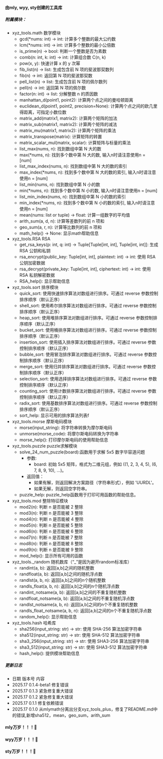 #### 由mly, wyy, sty创建的工具库
##### 附属模块：
- xyz_tools.math 数学模块
    - gcd(*nums: int) -> int: 计算多个整数的最大公约数
    - lcm(*nums: int) -> int: 计算多个整数的最小公倍数
    - is_prime(n) -> bool: 判断一个整数是否为素数
    - comb(n: int, k: int) -> int: 计算组合数 C(n, k)
    - pow(x, y): 快速计算 x 的 y 次幂
    - fib_list(n) -> list: 生成包含前 N 项的斐波那契数列
    - fib(n) -> int: 返回第 N 项的斐波那契数
    - pell_list(n) -> list: 生成包含前 N 项的佩尔数列
    - pell(n) -> int: 返回第 N 项的佩尔数
    - factor(n: int) -> list: 分解整数 n 的质因数
    - manhattan_d(point1, point2): 计算两个点之间的曼哈顿距离
    - euclidean_d(point1, point2, precision=None): 计算两个点之间的欧几里得距离，可指定小数位数
    - matrix_add(matrix1, matrix2): 计算两个矩阵的加法
    - matrix_sub(matrix1, matrix2): 计算两个矩阵的减法
    - matrix_mu(matrix1, matrix2): 计算两个矩阵的乘法
    - matrix_transpose(matrix): 计算矩阵的转置
    - matrix_scalar_mul(matrix, scalar): 计算矩阵与标量的乘法
    - list_max(nums, n): 找到数组中第 N 大的数
    - max(\*nums, n): 找到多个数中第 N 大的数, 输入n时请注意使用n = [num]
    - list_max_index(nums, n): 找到数组中第 N 大的数的索引
    - max_index(\*nums, n): 找到多个数中第 N 大的数的索引, 输入n时请注意使用n = [num]
    - list_min(nums, n): 找到数组中第 N 小的数
    - min(\*nums, n): 找到多个数中第 N 小的数, 输入n时请注意使用n = [num]
    - list_min_index(nums, n): 找到数组中第 N 小的数的索引
    - min_index(\*nums, n): 找到多个数中第 N 小的数的索引, 输入n时请注意使用n = [num]
    - mean(nums: list or tuple) -> float: 计算一组数字的平均值
    - arith_sum(a, d, n): 计算等差数列的前 n 项和
    - geo_sum(a, r, n): 计算等比数列的前 n 项和
    - math_help() -> None: 显示math帮助信息
- xyz_tools.RSA RSA
    - get_rsa_keys(p: int, q: int) -> Tuple[Tuple[int, int], Tuple[int, int]]: 生成 RSA 公钥和私钥
    - rsa_encrypt(public_key: Tuple[int, int], plaintext: int) -> int: 使用 RSA 公钥加密数据
    - rsa_decrypt(private_key: Tuple[int, int], ciphertext: int) -> int: 使用 RSA 私钥解密数据
    - RSA_help(): 显示帮助信息
- xyz_tools.sort 排序模块
    - quick_sort: 使用快速排序算法对数组进行排序。可通过 reverse 参数控制排序顺序（默认正序）
    - shell_sort: 使用希尔排序算法对数组进行排序。可通过 reverse 参数控制排序顺序（默认正序）
    - heap_sort: 使用堆排序算法对数组进行排序。可通过 reverse 参数控制排序顺序（默认正序）
    - bucket_sort: 使用桶排序算法对数组进行排序。可通过 reverse 参数控制排序顺序（默认正序）
    - insertion_sort: 使用插入排序算法对数组进行排序。可通过 reverse 参数控制排序顺序（默认正序）
    - bubble_sort: 使用冒泡排序算法对数组进行排序。可通过 reverse 参数控制排序顺序（默认正序）
    - merge_sort: 使用归并排序算法对数组进行排序。可通过 reverse 参数控制排序顺序（默认正序）
    - selection_sort: 使用选择排序算法对数组进行排序。可通过 reverse 参数控制排序顺序（默认正序）
    - counting_sort: 使用计数排序算法对数组进行排序。可通过 reverse 参数控制排序顺序（默认正序）
    - radix_sort: 使用基数排序算法对数组进行排序。可通过 reverse 参数控制排序顺序（默认正序）
    - sort_help: 显示可用的排序算法列表f
- xyz_tools.morse 摩斯电码模块
	- morse(input_string): 将字符串转换为摩尔斯电码
	- unmorse(morse_code): 将摩尔斯电码转换为字符串
	- morse_help(): 打印摩尔斯电码的使用帮助信息
- xyz_tools.puzzle puzzle求解模块
	- solve_24_num_puzzle(board):函数用于求解 5x5 数字华容道问题
		- 参数:
			- board: 初始 5x5 矩阵，格式为二维元组，例如 ((1, 2, 3, 4, 5), (6, 7, 8, 9, 10), ...)。
		- 返回值：
			- 如果有解，则返回解决方案路径（字符串形式），例如 'UURDL'。
			- 如果无解，则返回空字符串。
	- puzzle_help: puzzle_help函数用于打印可用函数的帮助信息。
- xyz_tools.mod 整除特征模块
	-  mod2(n): 判断 n 是否能被 2 整除
	- mod3(n): 判断 n 是否能被 3 整除
	- mod4(n): 判断 n 是否能被 4 整除
	- mod5(n): 判断 n 是否能被 5 整除
	- mod6(n): 判断 n 是否能被 6 整除
	- mod7(n): 判断 n 是否能被 7 整除
	- mod8(n): 判断 n 是否能被 8 整除
	- mod9(n): 判断 n 是否能被 9 整除
	- mod_help(): 显示所有可用的函数
- xyz_tools._random 随机数库（“\_”是因为避开random标准库）
	- randint(a, b): 返回[a,b]之间的随机整数
	- randfloat(a, b): 返回[a,b]之间的随机浮点数
	- randlst(a, b, n): 返回[a,b]之间的n个随机整数
	- randls_float(a, b, n): 返回[a,b]之间的n个随机浮点数
	- randint_notsame(a, b): 返回[a,b]之间的不重复随机整数
	- randfloat_notsame(a, b): 返回[a,b]之间的不重复随机浮点数
	- randlst_notsame(a, b, n): 返回[a,b]之间的n个不重复随机整数
	- randls_float_notsame(a, b, n): 返回[a,b]之间的n个不重复随机浮点数
	- random_help(): 显示帮助信息
- xyz_tools.hash 哈希库
	- sha256(input_string: str) -> str: 使用 SHA-256 算法加密字符串
	- sha512(input_string: str) -> str: 使用 SHA-512 算法加密字符串
	- sha3_256(input_string: str) -> str: 使用 SHA3-256 算法加密字符串
	- sha3_512(input_string: str) -> str: 使用 SHA3-512 算法加密字符串
	- hash_help(): 提供模块帮助信息

##### 更新日志
-  日期   版本号   内容
-  2025.17 0.1.4-beta1 修复错误
-  2025.17 0.1.3 紧急修复重大错误
-  2025.17 0.1.2 紧急修复重大错误
-  2025.17 0.1.1 修复依赖错误
-  2025.17 0.1.0 从mlymath分离出分支xyz_tools_plus，修复了README.md中的错误,新增sha512，mean，geo_sum，arith_sum

#### mly万岁！！！🎉
#### wyy万岁！！！🎉
#### sty万岁！！！🎉